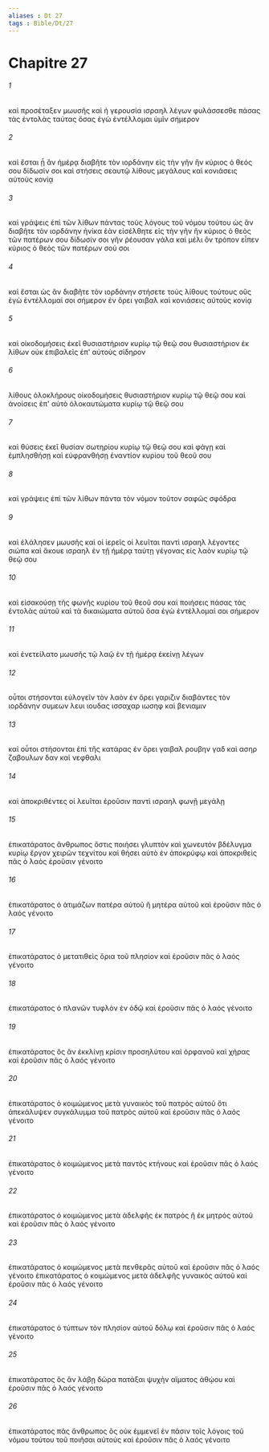 ```yaml
---
aliases : Dt 27
tags : Bible/Dt/27
---
```


# Chapitre 27

###### 1
καὶ προσέταξεν μωυσῆς καὶ ἡ γερουσία ισραηλ λέγων φυλάσσεσθε πάσας τὰς ἐντολὰς ταύτας ὅσας ἐγὼ ἐντέλλομαι ὑμῖν σήμερον
###### 2
καὶ ἔσται ᾗ ἂν ἡμέρᾳ διαβῆτε τὸν ιορδάνην εἰς τὴν γῆν ἣν κύριος ὁ θεός σου δίδωσίν σοι καὶ στήσεις σεαυτῷ λίθους μεγάλους καὶ κονιάσεις αὐτοὺς κονίᾳ
###### 3
καὶ γράψεις ἐπὶ τῶν λίθων πάντας τοὺς λόγους τοῦ νόμου τούτου ὡς ἂν διαβῆτε τὸν ιορδάνην ἡνίκα ἐὰν εἰσέλθητε εἰς τὴν γῆν ἣν κύριος ὁ θεὸς τῶν πατέρων σου δίδωσίν σοι γῆν ῥέουσαν γάλα καὶ μέλι ὃν τρόπον εἶπεν κύριος ὁ θεὸς τῶν πατέρων σού σοι
###### 4
καὶ ἔσται ὡς ἂν διαβῆτε τὸν ιορδάνην στήσετε τοὺς λίθους τούτους οὓς ἐγὼ ἐντέλλομαί σοι σήμερον ἐν ὄρει γαιβαλ καὶ κονιάσεις αὐτοὺς κονίᾳ
###### 5
καὶ οἰκοδομήσεις ἐκεῖ θυσιαστήριον κυρίῳ τῷ θεῷ σου θυσιαστήριον ἐκ λίθων οὐκ ἐπιβαλεῖς ἐπ' αὐτοὺς σίδηρον
###### 6
λίθους ὁλοκλήρους οἰκοδομήσεις θυσιαστήριον κυρίῳ τῷ θεῷ σου καὶ ἀνοίσεις ἐπ' αὐτὸ ὁλοκαυτώματα κυρίῳ τῷ θεῷ σου
###### 7
καὶ θύσεις ἐκεῖ θυσίαν σωτηρίου κυρίῳ τῷ θεῷ σου καὶ φάγῃ καὶ ἐμπλησθήσῃ καὶ εὐφρανθήσῃ ἐναντίον κυρίου τοῦ θεοῦ σου
###### 8
καὶ γράψεις ἐπὶ τῶν λίθων πάντα τὸν νόμον τοῦτον σαφῶς σφόδρα
###### 9
καὶ ἐλάλησεν μωυσῆς καὶ οἱ ἱερεῖς οἱ λευῖται παντὶ ισραηλ λέγοντες σιώπα καὶ ἄκουε ισραηλ ἐν τῇ ἡμέρᾳ ταύτῃ γέγονας εἰς λαὸν κυρίῳ τῷ θεῷ σου
###### 10
καὶ εἰσακούσῃ τῆς φωνῆς κυρίου τοῦ θεοῦ σου καὶ ποιήσεις πάσας τὰς ἐντολὰς αὐτοῦ καὶ τὰ δικαιώματα αὐτοῦ ὅσα ἐγὼ ἐντέλλομαί σοι σήμερον
###### 11
καὶ ἐνετείλατο μωυσῆς τῷ λαῷ ἐν τῇ ἡμέρᾳ ἐκείνῃ λέγων
###### 12
οὗτοι στήσονται εὐλογεῖν τὸν λαὸν ἐν ὄρει γαριζιν διαβάντες τὸν ιορδάνην συμεων λευι ιουδας ισσαχαρ ιωσηφ καὶ βενιαμιν
###### 13
καὶ οὗτοι στήσονται ἐπὶ τῆς κατάρας ἐν ὄρει γαιβαλ ρουβην γαδ καὶ ασηρ ζαβουλων δαν καὶ νεφθαλι
###### 14
καὶ ἀποκριθέντες οἱ λευῖται ἐροῦσιν παντὶ ισραηλ φωνῇ μεγάλῃ
###### 15
ἐπικατάρατος ἄνθρωπος ὅστις ποιήσει γλυπτὸν καὶ χωνευτόν βδέλυγμα κυρίῳ ἔργον χειρῶν τεχνίτου καὶ θήσει αὐτὸ ἐν ἀποκρύφῳ καὶ ἀποκριθεὶς πᾶς ὁ λαὸς ἐροῦσιν γένοιτο
###### 16
ἐπικατάρατος ὁ ἀτιμάζων πατέρα αὐτοῦ ἢ μητέρα αὐτοῦ καὶ ἐροῦσιν πᾶς ὁ λαός γένοιτο
###### 17
ἐπικατάρατος ὁ μετατιθεὶς ὅρια τοῦ πλησίον καὶ ἐροῦσιν πᾶς ὁ λαός γένοιτο
###### 18
ἐπικατάρατος ὁ πλανῶν τυφλὸν ἐν ὁδῷ καὶ ἐροῦσιν πᾶς ὁ λαός γένοιτο
###### 19
ἐπικατάρατος ὃς ἂν ἐκκλίνῃ κρίσιν προσηλύτου καὶ ὀρφανοῦ καὶ χήρας καὶ ἐροῦσιν πᾶς ὁ λαός γένοιτο
###### 20
ἐπικατάρατος ὁ κοιμώμενος μετὰ γυναικὸς τοῦ πατρὸς αὐτοῦ ὅτι ἀπεκάλυψεν συγκάλυμμα τοῦ πατρὸς αὐτοῦ καὶ ἐροῦσιν πᾶς ὁ λαός γένοιτο
###### 21
ἐπικατάρατος ὁ κοιμώμενος μετὰ παντὸς κτήνους καὶ ἐροῦσιν πᾶς ὁ λαός γένοιτο
###### 22
ἐπικατάρατος ὁ κοιμώμενος μετὰ ἀδελφῆς ἐκ πατρὸς ἢ ἐκ μητρὸς αὐτοῦ καὶ ἐροῦσιν πᾶς ὁ λαός γένοιτο
###### 23
ἐπικατάρατος ὁ κοιμώμενος μετὰ πενθερᾶς αὐτοῦ καὶ ἐροῦσιν πᾶς ὁ λαός γένοιτο ἐπικατάρατος ὁ κοιμώμενος μετὰ ἀδελφῆς γυναικὸς αὐτοῦ καὶ ἐροῦσιν πᾶς ὁ λαός γένοιτο
###### 24
ἐπικατάρατος ὁ τύπτων τὸν πλησίον αὐτοῦ δόλῳ καὶ ἐροῦσιν πᾶς ὁ λαός γένοιτο
###### 25
ἐπικατάρατος ὃς ἂν λάβῃ δῶρα πατάξαι ψυχὴν αἵματος ἀθῴου καὶ ἐροῦσιν πᾶς ὁ λαός γένοιτο
###### 26
ἐπικατάρατος πᾶς ἄνθρωπος ὃς οὐκ ἐμμενεῖ ἐν πᾶσιν τοῖς λόγοις τοῦ νόμου τούτου τοῦ ποιῆσαι αὐτούς καὶ ἐροῦσιν πᾶς ὁ λαός γένοιτο
